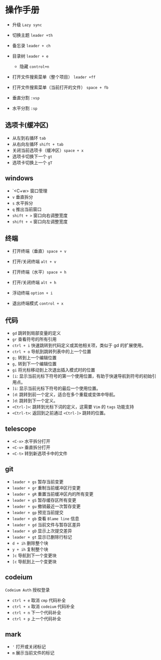 # 操作手册

* 升级 `Lazy sync`


* 切换主题 `leader +th`
* 备忘录 `leader + ch`
* 目录树 `leader + e`
    * 隐藏 `control+n`
* 打开文件搜索菜单（整个项目） `leader +ff`
* 打开文件搜索菜单（当前打开的文件） `space + fb`
* 垂直分割 `:vsp`
* 水平分割 `:sp`

## 选项卡(缓冲区)
* 从左到右循环 `tab`
* 从右向左循环 `shift + tab`
* 关闭当前选项卡（缓冲区）`space + x`
* 选项卡切换下一个 `gt`
* 选项卡切换上一个 `gT`

## windows
* `<C+w> 窗口管理
* `v` 垂直拆分
* `s` 水平拆分
* `q` 推出当前窗口
* `shift + >` 窗口向右调整宽度
* `shift + <` 窗口向左调整宽度


## 终端
* 打开终端（垂直）`space + v`
* 打开/关闭终端 `alt + v`

* 打开终端（水平）`space + h`
* 打开/关闭终端 `alt + h`

* 浮动终端 `option + i`
* 退出终端模式 `control + x`


## 代码
* `gd` 跳转到局部变量的定义
* `gr` 查看符号的所有引用
* `ctrl + i` 快速跳转到代码定义或其他相关项，类似于 gd 的扩展使用。
* `ctrl + o` 导航到跳转列表中的上一个位置
* `g;` 转到上一个编辑位置
* `g,` 转到下一个编辑位置
* `gi` 将光标移动到上次退出插入模式时的位置
* `[i`: 显示当前光标下符号的第一个使用位置，有助于快速导航到符号的初始引用点。
* `]i`: 显示当前光标下符号的最后一个使用位置。
* `[d`: 跳转到前一个定义，适合在多个重载或变体中导航。
* `]d`: 跳转到下一个定义。
* `<Ctrl-]>`: 跳转到光标下词的定义，这需要 `Vim` 的 `tags` 功能支持
* `<Ctrl-t>`: 返回到之前通过 `<Ctrl-]>` 跳转的位置。

## telescope
* `<C-x>` 水平拆分打开
* `<C-v>` 垂直拆分打开
* `<C-t>` 转到新选项卡中的文件

## git
* `leader + gs` 暂存当前变更
* `leader + gr` 重制当前缓冲区行变更
* `leader + gR` 重置当前缓冲区内的所有变更
* `leader + gS` 暂存缓存区所有变更
* `leader + gu` 撤销最近一次暂存变更
* `leader + gp` 预览当前提交
* `leader + gb` 查看 `Blame line` 信息
* `leader + gd` 当前文件与暂存区差异
* `leader + gD` 显示上次提交差异
* `leader + gt` 显示已删除行标记
* `d + ih` 删除整个块
* `y + ih` 复制整个块
* `]c` 导航到下一个变更块
* `[c` 导航到上一个变更块

## codeium

`Codeium Auth` 授权登录

* `ctrl + e` 取消 `cmp` 代码补全
* `ctrl + x` 取消 `codeium` 代码补全
* `ctrl + n` 下一个代码补全
* `ctrl + p` 上一个代码补全

## mark

* `'` 打开或关闭标记
* `m` 展示当前文件的标记
